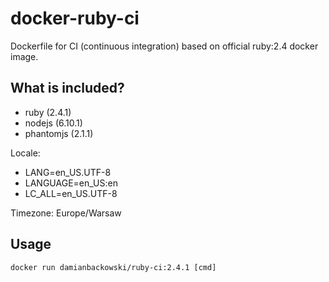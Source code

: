 # docker-ruby-ci

Dockerfile for CI (continuous integration) based on official ruby:2.4 docker image.

## What is included?

* ruby (2.4.1)
* nodejs (6.10.1)
* phantomjs (2.1.1)

Locale:

* LANG=en_US.UTF-8
* LANGUAGE=en_US:en
* LC_ALL=en_US.UTF-8

Timezone: Europe/Warsaw

## Usage 

```
docker run damianbackowski/ruby-ci:2.4.1 [cmd]
```